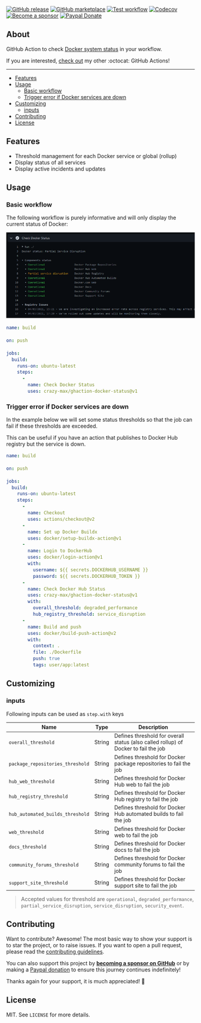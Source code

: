 [![GitHub release](https://img.shields.io/github/release/crazy-max/ghaction-docker-status.svg?style=flat-square)](https://github.com/crazy-max/ghaction-docker-status/releases/latest)
[![GitHub marketplace](https://img.shields.io/badge/marketplace-docker--status-blue?logo=github&style=flat-square)](https://github.com/marketplace/actions/docker-status)
[![Test workflow](https://img.shields.io/github/workflow/status/crazy-max/ghaction-docker-status/test?label=test&logo=github&style=flat-square)](https://github.com/crazy-max/ghaction-docker-status/actions?workflow=test)
[![Codecov](https://img.shields.io/codecov/c/github/crazy-max/ghaction-docker-status?logo=codecov&style=flat-square)](https://codecov.io/gh/crazy-max/ghaction-docker-status)
[![Become a sponsor](https://img.shields.io/badge/sponsor-crazy--max-181717.svg?logo=github&style=flat-square)](https://github.com/sponsors/crazy-max)
[![Paypal Donate](https://img.shields.io/badge/donate-paypal-00457c.svg?logo=paypal&style=flat-square)](https://www.paypal.me/crazyws)

## About

GitHub Action to check [Docker system status](https://status.docker.com/) in your workflow.

If you are interested, [check out](https://git.io/Je09Y) my other :octocat: GitHub Actions!

___

* [Features](#features)
* [Usage](#usage)
  * [Basic workflow](#basic-workflow)
  * [Trigger error if Docker services are down](#trigger-error-if-docker-services-are-down)
* [Customizing](#customizing)
  * [inputs](#inputs)
* [Contributing](#contributing)
* [License](#license)

## Features

* Threshold management for each Docker service or global (rollup)
* Display status of all services
* Display active incidents and updates

## Usage

### Basic workflow

The following workflow is purely informative and will only display the current status of Docker:

![Docker system status](.github/docker-status.png)

```yaml
name: build

on: push

jobs:
  build:
    runs-on: ubuntu-latest
    steps:
      -
        name: Check Docker Status
        uses: crazy-max/ghaction-docker-status@v1
```

### Trigger error if Docker services are down

In the example below we will set some status thresholds so that the job can fail if these thresholds are exceeded.

This can be useful if you have an action that publishes to Docker Hub registry but the service is down.

```yaml
name: build

on: push

jobs:
  build:
    runs-on: ubuntu-latest
    steps:
      -
        name: Checkout
        uses: actions/checkout@v2
      -
        name: Set up Docker Buildx
        uses: docker/setup-buildx-action@v1
      -
        name: Login to DockerHub
        uses: docker/login-action@v1
        with:
          username: ${{ secrets.DOCKERHUB_USERNAME }}
          password: ${{ secrets.DOCKERHUB_TOKEN }}
      -
        name: Check Docker Hub Status
        uses: crazy-max/ghaction-docker-status@v1
        with:
          overall_threshold: degraded_performance
          hub_registry_threshold: service_disruption
      -
        name: Build and push
        uses: docker/build-push-action@v2
        with:
          context: .
          file: ./Dockerfile
          push: true
          tags: user/app:latest
```

## Customizing

### inputs

Following inputs can be used as `step.with` keys

| Name                               | Type    | Description                                                                           |
|------------------------------------|---------|---------------------------------------------------------------------------------------|
| `overall_threshold`                | String  | Defines threshold for overall status (also called rollup) of Docker to fail the job   |
| `package_repositories_threshold`   | String  | Defines threshold for Docker package repositories to fail the job                     |
| `hub_web_threshold`                | String  | Defines threshold for Docker Hub web to fail the job                                  |
| `hub_registry_threshold`           | String  | Defines threshold for Docker Hub registry to fail the job                             |
| `hub_automated_builds_threshold`   | String  | Defines threshold for Docker Hub automated builds to fail the job                     |
| `web_threshold`                    | String  | Defines threshold for Docker web to fail the job                                      |
| `docs_threshold`                   | String  | Defines threshold for Docker docs to fail the job                                     |
| `community_forums_threshold`       | String  | Defines threshold for Docker community forums to fail the job                         |
| `support_site_threshold`           | String  | Defines threshold for Docker support site to fail the job                             |

> Accepted values for threshold are `operational`, `degraded_performance`, `partial_service_disruption`,
> `service_disruption`, `security_event`.

## Contributing

Want to contribute? Awesome! The most basic way to show your support is to star the project, or to raise issues. If
you want to open a pull request, please read the [contributing guidelines](.github/CONTRIBUTING.md).

You can also support this project by [**becoming a sponsor on GitHub**](https://github.com/sponsors/crazy-max) or by
making a [Paypal donation](https://www.paypal.me/crazyws) to ensure this journey continues indefinitely!

Thanks again for your support, it is much appreciated! :pray:

## License

MIT. See `LICENSE` for more details.
